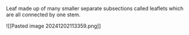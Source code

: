 Leaf made up of many smaller separate subsections called leaflets which are all connected by one stem.

![[Pasted image 20241202113359.png]]